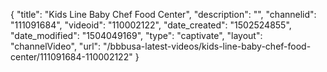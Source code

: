 {
    "title": "Kids Line Baby Chef Food Center",
    "description": "",
    "channelid": "111091684",
    "videoid": "110002122",
    "date_created": "1502524855",
    "date_modified": "1504049169",
    "type": "captivate",
    "layout": "channelVideo",
    "url": "\/bbbusa-latest-videos\/kids-line-baby-chef-food-center\/111091684-110002122"
}